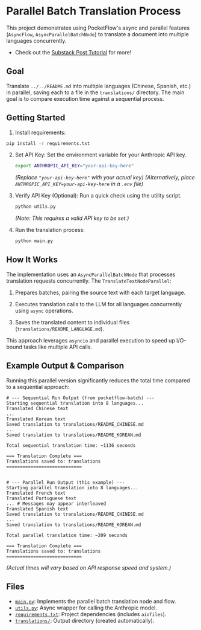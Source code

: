 # Parallel Batch Translation Process

This project demonstrates using PocketFlow's async and parallel features (`AsyncFlow`, `AsyncParallelBatchNode`) to translate a document into multiple languages concurrently.

- Check out the [Substack Post Tutorial](https://pocketflow.substack.com/p/parallel-llm-calls-from-scratch-tutorial) for more!

## Goal

Translate `../../README.md` into multiple languages (Chinese, Spanish, etc.) in parallel, saving each to a file in the `translations/` directory. The main goal is to compare execution time against a sequential process.

## Getting Started

1. Install requirements:
```bash
pip install -r requirements.txt
```

2. Set API Key:
   Set the environment variable for your Anthropic API key.
   ```bash
   export ANTHROPIC_API_KEY="your-api-key-here"
   ```
   *(Replace `"your-api-key-here"` with your actual key)*
   *(Alternatively, place `ANTHROPIC_API_KEY=your-api-key-here` in a `.env` file)*

3. Verify API Key (Optional):
   Run a quick check using the utility script.
   ```bash
   python utils.py
   ```
   *(Note: This requires a valid API key to be set.)*

4. Run the translation process:
   ```bash
   python main.py
   ```

## How It Works

The implementation uses an `AsyncParallelBatchNode` that processes translation requests concurrently. The `TranslateTextNodeParallel`:

1. Prepares batches, pairing the source text with each target language.

2. Executes translation calls to the LLM for all languages concurrently using `async` operations.

3. Saves the translated content to individual files (`translations/README_LANGUAGE.md`).

This approach leverages `asyncio` and parallel execution to speed up I/O-bound tasks like multiple API calls.

## Example Output & Comparison

Running this parallel version significantly reduces the total time compared to a sequential approach:

```
# --- Sequential Run Output (from pocketflow-batch) ---
Starting sequential translation into 8 languages...
Translated Chinese text
...
Translated Korean text
Saved translation to translations/README_CHINESE.md
...
Saved translation to translations/README_KOREAN.md

Total sequential translation time: ~1136 seconds

=== Translation Complete ===
Translations saved to: translations
============================


# --- Parallel Run Output (this example) ---
Starting parallel translation into 8 languages...
Translated French text
Translated Portuguese text
... # Messages may appear interleaved
Translated Spanish text
Saved translation to translations/README_CHINESE.md
...
Saved translation to translations/README_KOREAN.md

Total parallel translation time: ~209 seconds

=== Translation Complete ===
Translations saved to: translations
============================
```
*(Actual times will vary based on API response speed and system.)*

## Files

- [`main.py`](./main.py): Implements the parallel batch translation node and flow.
- [`utils.py`](./utils.py): Async wrapper for calling the Anthropic model.
- [`requirements.txt`](./requirements.txt): Project dependencies (includes `aiofiles`).
- [`translations/`](./translations/): Output directory (created automatically). 
